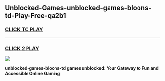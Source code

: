 
## Unblocked-Games-unblocked-games-bloons-td-Play-Free-qa2b1
<h3>
<a href="https://premium76.site?title=unblocked-games-bloons-td&ref=18A1">CLICK TO PLAY</a></h3>
<hr>

<h3>
<a href="https://premium76.site?title=unblocked-games-bloons-td&ref=18A1">CLICK 2 PLAY</a>
  
</h3>

<a href="https://premium76.site?title=unblocked-games-bloons-td&ref=18A1"><img src="https://clearcache.store/games.png"></a>


**unblocked-games-bloons-td games unblocked: Your Gateway to Fun and Accessible Online Gaming**
